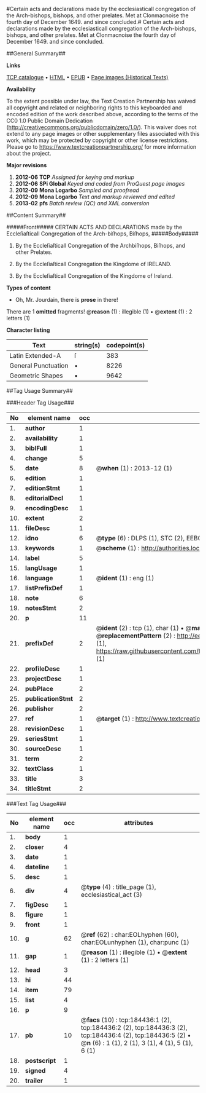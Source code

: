#Certain acts and declarations made by the ecclesiasticall congregation of the Arch-bishops, bishops, and other prelates. Met at Clonmacnoise the fourth day of December 1649. and since concluded.#
Certain acts and declarations made by the ecclesiasticall congregation of the Arch-bishops, bishops, and other prelates. Met at Clonmacnoise the fourth day of December 1649. and since concluded.

##General Summary##

**Links**

[TCP catalogue](http://www.ota.ox.ac.uk/tcp/)  • 
[HTML](http://tei.it.ox.ac.uk/tcp/Texts-HTML/free/B08/B08676.html)  • 
[EPUB](http://tei.it.ox.ac.uk/tcp/Texts-EPUB/free/B08/B08676.epub) • 
[Page images (Historical Texts)](https://historicaltexts.jisc.ac.uk/eebo-64551053e)

**Availability**

To the extent possible under law, the Text Creation Partnership has waived all copyright and related or neighboring rights to this keyboarded and encoded edition of the work described above, according to the terms of the CC0 1.0 Public Domain Dedication (http://creativecommons.org/publicdomain/zero/1.0/). This waiver does not extend to any page images or other supplementary files associated with this work, which may be protected by copyright or other license restrictions. Please go to https://www.textcreationpartnership.org/ for more information about the project.

**Major revisions**

1. __2012-06__ __TCP__ *Assigned for keying and markup*
1. __2012-06__ __SPi Global__ *Keyed and coded from ProQuest page images*
1. __2012-09__ __Mona Logarbo__ *Sampled and proofread*
1. __2012-09__ __Mona Logarbo__ *Text and markup reviewed and edited*
1. __2013-02__ __pfs__ *Batch review (QC) and XML conversion*

##Content Summary##

#####Front#####
CERTAIN ACTS AND DECLARATIONS made by the Eccleſiaſticall Congregation of the Arch-biſhops, Biſhops,
#####Body#####

1. By the Eccleſiaſticall Congregation of the Archbiſhops, Biſhops, and other Prelates.

1. By the Eccleſiaſticall Congregation the Kingdome of IRELAND.

1. By the Eccleſiaſticall Congregation of the Kingdome of Ireland.

**Types of content**

  * Oh, Mr. Jourdain, there is **prose** in there!

There are 1 **omitted** fragments! 
 @__reason__ (1) : illegible (1)  •  @__extent__ (1) : 2 letters (1)

**Character listing**


|Text|string(s)|codepoint(s)|
|---|---|---|
|Latin Extended-A|ſ|383|
|General Punctuation|•|8226|
|Geometric Shapes|▪|9642|

##Tag Usage Summary##

###Header Tag Usage###

|No|element name|occ|attributes|
|---|---|---|---|
|1.|__author__|1||
|2.|__availability__|1||
|3.|__biblFull__|1||
|4.|__change__|5||
|5.|__date__|8| @__when__ (1) : 2013-12 (1)|
|6.|__edition__|1||
|7.|__editionStmt__|1||
|8.|__editorialDecl__|1||
|9.|__encodingDesc__|1||
|10.|__extent__|2||
|11.|__fileDesc__|1||
|12.|__idno__|6| @__type__ (6) : DLPS (1), STC (2), EEBO-CITATION (1), OCLC (1), VID (1)|
|13.|__keywords__|1| @__scheme__ (1) : http://authorities.loc.gov/ (1)|
|14.|__label__|5||
|15.|__langUsage__|1||
|16.|__language__|1| @__ident__ (1) : eng (1)|
|17.|__listPrefixDef__|1||
|18.|__note__|6||
|19.|__notesStmt__|2||
|20.|__p__|11||
|21.|__prefixDef__|2| @__ident__ (2) : tcp (1), char (1)  •  @__matchPattern__ (2) : ([0-9\-]+):([0-9IVX]+) (1), (.+) (1)  •  @__replacementPattern__ (2) : http://eebo.chadwyck.com/downloadtiff?vid=$1&page=$2 (1), https://raw.githubusercontent.com/textcreationpartnership/Texts/master/tcpchars.xml#$1 (1)|
|22.|__profileDesc__|1||
|23.|__projectDesc__|1||
|24.|__pubPlace__|2||
|25.|__publicationStmt__|2||
|26.|__publisher__|2||
|27.|__ref__|1| @__target__ (1) : http://www.textcreationpartnership.org/docs/. (1)|
|28.|__revisionDesc__|1||
|29.|__seriesStmt__|1||
|30.|__sourceDesc__|1||
|31.|__term__|2||
|32.|__textClass__|1||
|33.|__title__|3||
|34.|__titleStmt__|2||


###Text Tag Usage###

|No|element name|occ|attributes|
|---|---|---|---|
|1.|__body__|1||
|2.|__closer__|4||
|3.|__date__|1||
|4.|__dateline__|1||
|5.|__desc__|1||
|6.|__div__|4| @__type__ (4) : title_page (1), ecclesiastical_act (3)|
|7.|__figDesc__|1||
|8.|__figure__|1||
|9.|__front__|1||
|10.|__g__|62| @__ref__ (62) : char:EOLhyphen (60), char:EOLunhyphen (1), char:punc (1)|
|11.|__gap__|1| @__reason__ (1) : illegible (1)  •  @__extent__ (1) : 2 letters (1)|
|12.|__head__|3||
|13.|__hi__|44||
|14.|__item__|79||
|15.|__list__|4||
|16.|__p__|9||
|17.|__pb__|10| @__facs__ (10) : tcp:184436:1 (2), tcp:184436:2 (2), tcp:184436:3 (2), tcp:184436:4 (2), tcp:184436:5 (2)  •  @__n__ (6) : 1 (1), 2 (1), 3 (1), 4 (1), 5 (1), 6 (1)|
|18.|__postscript__|1||
|19.|__signed__|4||
|20.|__trailer__|1||
